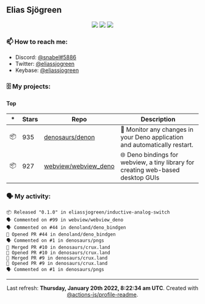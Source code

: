 ## Elias Sjögreen

<p align="center">
  <img src="https://img.shields.io/badge/🎂-dec. 2003-success" />
  <img src="https://img.shields.io/badge/🌎-Stockholm-informational" />
  <img src="https://img.shields.io/badge/👦-He/Him-informational" />
</p>

### 📫 How to reach me:

- Discord: [@snabel#5886](https://discord.com/users/267978757799673866)
- Twitter: [@eliassjogreen](https://twitter.com/eliassjogreen)
- Keybase: [@eliassjogreen](https://keybase.io/eliassjogreen)

### 🗄 My projects:

#### Top
|*|Stars|Repo|Description|
|---|---|---|---|
| 📦 | 935 | [denosaurs/denon](https://github.com/denosaurs/denon) | 👀 Monitor any changes in your Deno application and automatically restart. |
| 📦 | 927 | [webview/webview_deno](https://github.com/webview/webview_deno) | 🌐 Deno bindings for webview, a tiny library for creating web-based desktop GUIs |

### 🗣 My activity:

```
📦 Released "0.1.0" in eliassjogreen/inductive-analog-switch
🗣 Commented on #99 in webview/webview_deno
🗣 Commented on #44 in denoland/deno_bindgen
💪 Opened PR #44 in denoland/deno_bindgen
🗣 Commented on #1 in denosaurs/pngs
🎉 Merged PR #10 in denosaurs/crux.land
💪 Opened PR #10 in denosaurs/crux.land
🎉 Merged PR #9 in denosaurs/crux.land
💪 Opened PR #9 in denosaurs/crux.land
🗣 Commented on #1 in denosaurs/pngs
```

------------
<p align="center">Last refresh: <b>Thursday, January 20th 2022, 8:22:34 am UTC</b>. Created with <a href=https://github.com/marketplace/actions/profile-readme>@actions-js/profile-readme</a>.</p>
